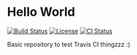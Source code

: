 # Hello World

[![Build Status][build-img]][build-link]  [![License][license-img]][license-url]
[![CI Status][ci-img]][ci-link]

[build-img]: https://travis-ci.org/amete/hello_world.svg?branch=master
[build-link]: https://travis-ci.org/amete/hello_world
[license-img]: https://img.shields.io/github/license/amete/hello_world.svg 
[license-url]: https://github.com/amete/hello_world/blob/master/LICENSE.md
[ci-img]: https://github.com/amete/hello_world/workflows/CI/badge.svg?branch=master
[ci-link]: https://github.com/amete/hello_world/actions?query=workflow%3ACI+branch%3Amaster

Basic repository to test Travis CI thingzzz :) 
